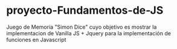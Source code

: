 # proyecto-Fundamentos-de-JS
Juego de Memoria "Simon Dice" cuyo objetivo es mostrar la implementacion de Vanilla JS + Jquery para la implementación de funciones en Javascript
